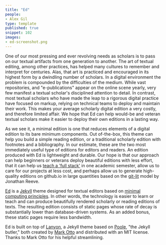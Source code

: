 ```yaml
---
title: "Ed"
people:
- Alex Gil
type: template
published: true
snippet: 102
images:
- ed-screenshot.png
---
```


One of our most pressing and ever revolving needs as scholars is to pass on
our textual artifacts from one generation to another. The art of textual
editing, among other practices, has helped many cultures to remember and
interpret for centuries. Alas, that art is practiced and encouraged in its
highest form by a dwindling number of scholars. In a digital environment the
problem is compounded by the difficulties of the medium. While vast
repositories, and "e-publications" appear on the online scene yearly, very few
manifest a textual scholar's disciplined attention to detail. In contrast,
most textual scholars who have made the leap to a rigorous digital practice
have focused on markup, relying on technical teams to deploy and maintain
their work. This makes your average scholarly digital edition a very costly,
and therefore limited affair. We hope that Ed can help would-be and veteran
textual scholars make it easier to deploy their own editions in a lasting way.

As we see it, a minimal edition is one that reduces elements of a digital
edition to its bare minimum components. Out of-the-box, this theme can help
you build a simple reading edition, or a traditional scholarly edition with
footnotes and a bibliography. In our estimate, these are the two most
immediately useful type of editions for editors and readers. An edition
produced with Ed is lightweight and durable. Our hope is that our approach can
help beginners or veterans deploy beautiful editions with less effort, that it
can help us [teach a 'full
stack'](https://github.com/susannalles/MinimalEditions) in one academic
semester, allow us to care for our projects at less cost, and perhaps allow us
to generate high-quality editions on github.io in large quantities based on
the [git-lit](http://jonreeve.com/2015/09/introducing-git-lit/) model by
Jonathan Reeve.

[Ed](http://elotroalex.github.io/ed/) is a [Jekyll](https://jekyllrb.com/)
theme designed for textual editors based on [minimal computing
principles](http://go-dh.github.io/mincomp/). In other words, the technology
is easier to learn or teach and can produce beautifully rendered scholarly or
reading editions of texts. The resulting edition consists of static pages
whose rate of decay is substantially lower than database-driven systems. As an
added bonus, these static pages require less bandwidth.

Ed is built on top of [Lanyon](https://github.com/poole/lanyon), a Jekyll
theme based on [Poole](http://getpoole.com), "the Jekyll butler," both created
by [Mark Otto](https://github.com/mdo) and distributed with an MIT license.
Thanks to Mark Otto for his helpful streamlining.

